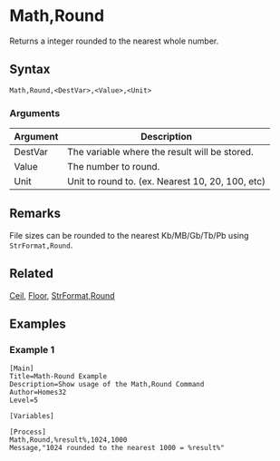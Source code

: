 # Math,Round

Returns a integer rounded to the nearest whole number.

## Syntax

```pebakery
Math,Round,<DestVar>,<Value>,<Unit>
```

### Arguments

| Argument | Description |
| --- | --- |
| DestVar | The variable where the result will be stored. |
| Value | The number to round. |
| Unit | Unit to round to. (ex. Nearest 10, 20, 100, etc) |

## Remarks

File sizes can be rounded to the nearest Kb/MB/Gb/Tb/Pb using `StrFormat,Round`.

## Related

[Ceil](./Ceil.md), [Floor](./Floor.md), [StrFormat,Round](../String/Round.md)

## Examples

### Example 1

```pebakery
[Main]
Title=Math-Round Example
Description=Show usage of the Math,Round Command
Author=Homes32
Level=5

[Variables]

[Process]
Math,Round,%result%,1024,1000
Message,"1024 rounded to the nearest 1000 = %result%"
```